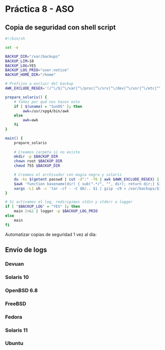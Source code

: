 # Práctica 8 - ASO

## Copia de seguridad con shell script
```bash
#!/bin/sh

set -e

BACKUP_DIR="/var/backups"
BACKUP_LIM=10
BACKUP_LOG=YES
BACKUP_LOG_PRIO="user.notice"
BACKUP_HOME_DIR="/home"

# Prefijos a excluir del backup
AWK_EXCLUDE_REGEX='!/^\/$|^\/var|^\/proc|^\/srv|^\/dev|^\/usr|^\/etc|^\/root$|^\/operator$|^\/nonexistent|^\/bin$|^\/sbin$/'

prepare_solaris() {
	# Yañez por qué nos haces esto
	if [ $(uname) = "SunOS" ]; then
		awk=/usr/xpg4/bin/awk
	else
		awk=awk
	fi
}

main() {
	prepare_solaris
	
	# Creamos carpeta si no existe
	mkdir -p $BACKUP_DIR
	chown root $BACKUP_DIR
	chmod 755 $BACKUP_DIR

	# Creamos el archivador con magia negra y solaris
	du -ks $(getent passwd | cut -d":" -f6 | awk $AWK_EXCLUDE_REGEX) | \
	$awk 'function basename(dir) { sub(".*/", "", dir); return dir;} $1 >= blim {print $2, basename($2)}' blim="$BACKUP_LIM" | \
	xargs -L1 sh -c 'tar -cf - -C $0/.. $1 | gzip -c9 > /var/backups/$1.tar.gz && chown $1 /var/backups/$1.tar.gz && chmod 400 /var/backups/$1.tar.gz'
}

# Si activamos el log, redirigimos stdin y stderr a logger
if [ "$BACKUP_LOG" = "YES" ]; then
	main 2>&1 | logger -p $BACKUP_LOG_PRIO
else
	main
fi

```

Automatizar copias de seguridad 1 vez al día:

## Envío de logs

### Devuan

### Solaris 10

### OpenBSD 6.8

### FreeBSD

### Fedora

### Solaris 11

### Ubuntu